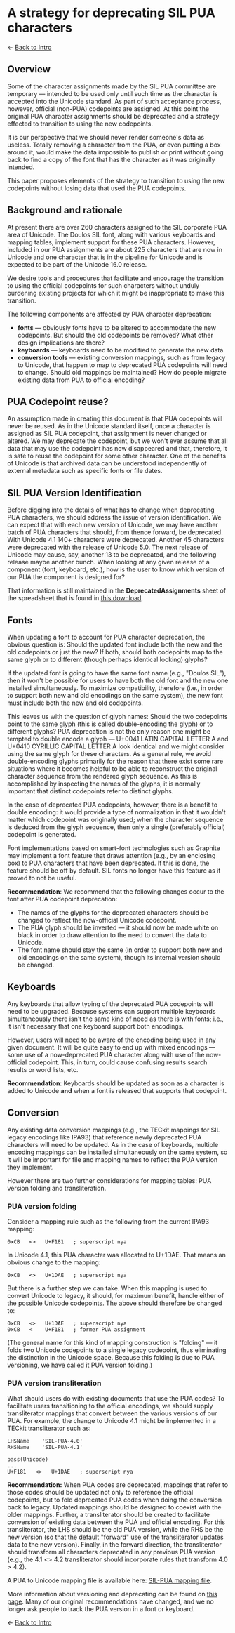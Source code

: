 # A strategy for deprecating SIL PUA characters 

<- [Back to Intro](https://github.com/silnrsi/silpua/) 

## Overview

Some of the character assignments made by the SIL PUA committee are temporary — intended to be used only until such time as the character is accepted into the Unicode standard. As part of such acceptance process, however, official (non-PUA) codepoints are assigned. At this point the original PUA character assignments should be deprecated and a strategy effected to transition to using the new codepoints.

It is our perspective that we should never render someone's data as useless. Totally removing a character from the PUA, or even putting a box around it, would make the data impossible to publish or print without going back to find a copy of the font that has the character as it was originally intended.

This paper proposes elements of the strategy to transition to using the new codepoints without losing data that used the PUA codepoints.

## Background and rationale

At present there are over 260 characters assigned to the SIL corporate PUA area of Unicode. The Doulos SIL font, along with various keyboards and mapping tables, implement support for these PUA characters. However, included in our PUA assignments are about 225 characters that are now in Unicode and one character that is in the pipeline for Unicode and is expected to be part of the Unicode 16.0 release. 

We desire tools and procedures that facilitate and encourage the transition to using the official codepoints for such characters without unduly burdening existing projects for which it might be inappropriate to make this transition.

The following components are affected by PUA character deprecation:

 - **fonts** — obviously fonts have to be altered to accommodate the new codepoints. But should the old codepoints be removed? What other design implications are there?
- **keyboards** — keyboards need to be modified to generate the new data.
- **conversion tools** — existing conversion mappings, such as from legacy to Unicode, that happen to map to deprecated PUA codepoints will need to change. Should old mappings be maintained? How do people migrate existing data from PUA to official encoding?

## PUA Codepoint reuse?

An assumption made in creating this document is that PUA codepoints will never be reused. As in the Unicode standard itself, once a character is assigned as SIL PUA codepoint, that assignment is never changed or altered. We may deprecate the codepoint, but we won't ever assume that all data that may use the codepoint has now disappeared and that, therefore, it is safe to reuse the codepoint for some other character. One of the benefits of Unicode is that archived data can be understood independently of external metadata such as specific fonts or file dates.

## SIL PUA Version Identification

Before digging into the details of what has to change when deprecating PUA characters, we should address the issue of version identification. We can expect that with each new version of Unicode, we may have another batch of PUA characters that should, from thence forward, be deprecated. With Unicode 4.1 140+ characters were deprecated. Another 45 characters were deprecated with the release of Unicode 5.0. The next release of Unicode may cause, say, another 13 to be deprecated, and the following release maybe another bunch. When looking at any given release of a component (font, keyboard, etc.), how is the user to know which version of our PUA the component is designed for?

That information is still maintained in the **DeprecatedAssignments** sheet of the spreadsheet that is found in [this download](SILCorpPUAAssign.zip).


## Fonts

When updating a font to account for PUA character deprecation, the obvious question is: Should the updated font include both the new and the old codepoints or just the new? If both, should both codepoints map to the same glyph or to different (though perhaps identical looking) glyphs?

If the updated font is going to have the same font name (e.g., "Doulos SIL"), then it won't be possible for users to have both the old font and the new one installed simultaneously. To maximize compatibility, therefore (i.e., in order to support both new and old encodings on the same system), the new font must include both the new and old codepoints.

This leaves us with the question of glyph names: Should the two codepoints point to the same glyph (this is called double-encoding the glyph) or to different glyphs? PUA deprecation is not the only reason one might be tempted to double encode a glyph — U+0041  LATIN CAPITAL LETTER A and U+0410  CYRILLIC CAPITAL LETTER A look identical and we might consider using the same glyph for these characters. As a general rule, we avoid double-encoding glyphs primarily for the reason that there exist some rare situations where it becomes helpful to be able to reconstruct the original character sequence from the rendered glyph sequence. As this is accomplished by inspecting the names of the glyphs, it is normally important that distinct codepoints refer to distinct glyphs.

In the case of deprecated PUA codepoints, however, there is a benefit to double encoding: it would provide a type of normalization in that it wouldn't matter which codepoint was originally used; when the character sequence is deduced from the glyph sequence, then only a single (preferably official) codepoint is generated.

Font implementations based on smart-font technologies such as Graphite may implement a font feature that draws attention (e.g., by an enclosing box) to PUA characters that have been deprecated. If this is done, the feature should be off by default. SIL fonts no longer have this feature as it proved to not be useful.

**Recommendation**: We recommend that the following changes occur to the font after PUA codepoint deprecation:

- The names of the glyphs for the deprecated characters should be changed to reflect the now-official Unicode codepoint.
- The PUA glyph should be inverted — it should now be made white on black in order to draw attention to the need to convert the data to Unicode.
- The font name should stay the same (in order to support both new and old encodings on the same system), though its internal version should be changed.

## Keyboards

Any keyboards that allow typing of the deprecated PUA codepoints will need to be upgraded. Because systems can support multiple keyboards simultaneously there isn't the same kind of need as there is with fonts; i.e., it isn't necessary that one keyboard support both encodings.

However, users will need to be aware of the encoding being used in any given document. It will be quite easy to end up with mixed encodings — some use of a now-deprecated PUA character along with use of the now-official codepoint. This, in turn, could cause confusing results search results or word lists, etc.

**Recommendation**: Keyboards should be updated as soon as a character is added to Unicode **and** when a font is released that supports that codepoint.

## Conversion

Any existing data conversion mappings (e.g., the TECkit mappings for SIL legacy encodings like IPA93) that reference newly deprecated PUA characters will need to be updated. As in the case of keyboards, multiple encoding mappings can be installed simultaneously on the same system, so it will be important for file and mapping names to reflect the PUA version they implement.

However there are two further considerations for mapping tables: PUA version folding and transliteration.

### PUA version folding

Consider a mapping rule such as the following from the current IPA93 mapping:
```
0xCB   <>   U+F181   ; superscript nya
```
In Unicode 4.1, this PUA character was allocated to U+1DAE. That means an obvious change to the mapping:
```
0xCB   <>   U+1DAE   ; superscript nya
```
But there is a further step we can take. When this mapping is used to convert Unicode to legacy, it should, for maximum benefit, handle either of the possible Unicode codepoints. The above should therefore be changed to:
```
0xCB   <>   U+1DAE   ; superscript nya
0xCB   <    U+F181   ; former PUA assignment
```
(The general name for this kind of mapping construction is "folding" — it folds two Unicode codepoints to a single legacy codepoint, thus eliminating the distinction in the Unicode space. Because this folding is due to PUA versioning, we have called it PUA version folding.)

### PUA version transliteration

What should users do with existing documents that use the PUA codes? To facilitate users transitioning to the official encodings, we should supply transliterator mappings that convert between the various versions of our PUA. For example, the change to Unicode 4.1 might be implemented in a TECkit transliterator such as:
```
LHSName    'SIL-PUA-4.0'
RHSName    'SIL-PUA-4.1'

pass(Unicode)
...
U+F181   <>   U+1DAE   ; superscript nya
```
**Recommendation:** When PUA codes are deprecated, mappings that refer to those codes should be updated not only to reference the official codepoints, but to fold deprecated PUA codes when doing the conversion back to legacy. Updated mappings should be designed to coexist with the older mappings. Further, a transliterator should be created to facilitate conversion of existing data between the PUA and official encoding. For this transliterator, the LHS should be the old PUA version, while the RHS be the new version (so that the default "forward" use of the transliterator updates data to the new version). Finally, in the forward direction, the transliterator should transform all characters deprecated in any previous PUA version (e.g., the 4.1 <> 4.2 transliterator should incorporate rules that transform 4.0 > 4.2).

A PUA to Unicode mapping file is available here: [SIL-PUA mapping file](https://github.com/silnrsi/wsresources/tree/master/scripts/Latn/mappings/sil-pua).

More information about versioning and deprecating can be found on [this page](https://scripts.sil.org/PUA_deprecation). Many of our original recommendations have changed, and we no longer ask people to track the PUA version in a font or keyboard.

<- [Back to Intro](https://github.com/silnrsi/silpua/) 
